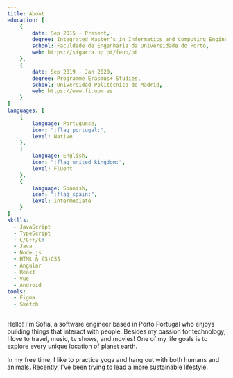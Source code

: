 ```yaml
---
title: About
education: [
    {
        date: Sep 2015 - Present,
        degree: Integrated Master’s in Informatics and Computing Engineering,
        school: Faculdade de Engenharia da Universidade do Porto,
        web: https://sigarra.up.pt/feup/pt
    },
    {
        date: Sep 2019 - Jan 2020,
        degree: Programme Erasmus+ Studies,
        school: Universidad Politécnica de Madrid,
        web: https://www.fi.upm.es
    }
]
languages: [
    {
        language: Portuguese,
        icon: ":flag_portugal:",
        level: Native
    },
    {
        language: English,
        icon: ":flag_united_kingdom:",
        level: Fluent
    },
    {
        language: Spanish,
        icon: ":flag_spain:",
        level: Intermediate
    }
]
skills:
  - JavaScript
  - TypeScript
  - C/C++/C#
  - Java
  - Node.js
  - HTML & (S)CSS
  - Angular
  - React
  - Vue
  - Android
tools:
  - Figma
  - Sketch
---
```


Hello! I'm Sofia, a software engineer based in Porto Portugal who enjoys building things that interact with people. Besides my passion for technology, I love to travel, music, tv shows, and movies! One of my life goals is to explore every unique location of planet earth.

In my free time, I like to practice yoga and hang out with both humans and animals. Recently, I've been trying to lead a more sustainable lifestyle.
